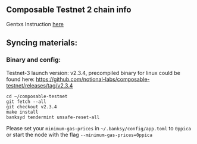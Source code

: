 ## Composable Testnet 2 chain info

Gentxs Instruction [here](https://github.com/notional-labs/composable-networks/tree/main/testnet-3/gentxs)

## Syncing materials:

### Binary and config:

Testnet-3 launch version: v2.3.4, precompiled binary for linux could be found here: https://github.com/notional-labs/composable-testnet/releases/tag/v2.3.4

```
cd ~/composable-testnet
git fetch --all
git checkout v2.3.4
make install
banksyd tendermint unsafe-reset-all
```
Please set your `minimum-gas-prices` in `~/.banksy/config/app.toml` to `0ppica` or start the node with the flag `--minimum-gas-prices=0ppica`
